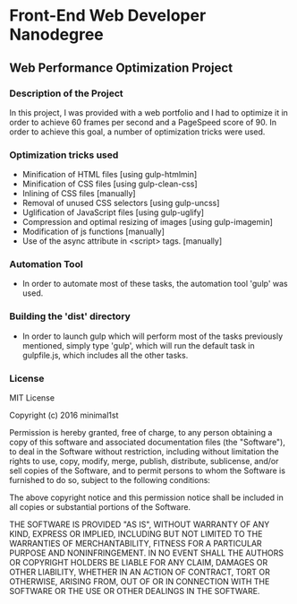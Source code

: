 # Front-End Web Developer Nanodegree

## Web Performance Optimization Project

### Description of the Project
In this project, I was provided with a web portfolio and I had to optimize it in order to achieve 60 frames per second and a PageSpeed score of 90. In order to achieve this goal, a number of optimization tricks were used.

### Optimization tricks used
- Minification of HTML files [using gulp-htmlmin]
- Minification of CSS files [using gulp-clean-css]
- Inlining of CSS files [manually]
- Removal of unused CSS selectors [using gulp-uncss]
- Uglification of JavaScript files [using gulp-uglify]
- Compression and optimal resizing of images [using gulp-imagemin]
- Modification of js functions [manually]
- Use of the async attribute in \<script> tags. [manually]

### Automation Tool 
- In order to automate most of these tasks, the automation tool 'gulp' was used.

### Building the 'dist' directory
- In order to launch gulp which will perform most of the tasks previously mentioned, simply type 'gulp', which will run the default task in gulpfile.js, which includes all the other tasks.

### License 

MIT License

Copyright (c) 2016 minimal1st

Permission is hereby granted, free of charge, to any person obtaining a copy of this software and associated documentation files (the "Software"), to deal in the Software without restriction, including without limitation the rights to use, copy, modify, merge, publish, distribute, sublicense, and/or sell copies of the Software, and to permit persons to whom the Software is furnished to do so, subject to the following conditions:

The above copyright notice and this permission notice shall be included in all copies or substantial portions of the Software.

THE SOFTWARE IS PROVIDED "AS IS", WITHOUT WARRANTY OF ANY KIND, EXPRESS OR IMPLIED, INCLUDING BUT NOT LIMITED TO THE WARRANTIES OF MERCHANTABILITY, FITNESS FOR A PARTICULAR PURPOSE AND NONINFRINGEMENT. IN NO EVENT SHALL THE AUTHORS OR COPYRIGHT HOLDERS BE LIABLE FOR ANY CLAIM, DAMAGES OR OTHER LIABILITY, WHETHER IN AN ACTION OF CONTRACT, TORT OR OTHERWISE, ARISING FROM, OUT OF OR IN CONNECTION WITH THE SOFTWARE OR THE USE OR OTHER DEALINGS IN THE SOFTWARE.
